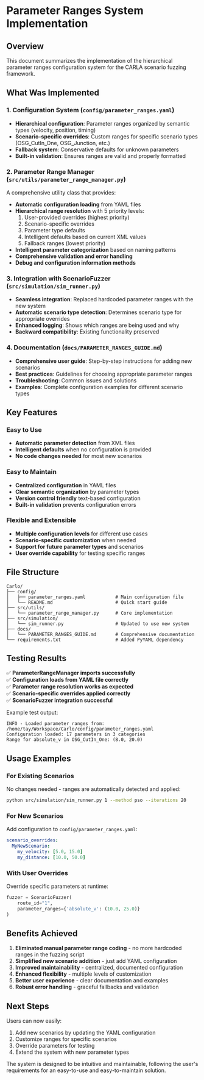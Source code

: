 # Parameter Ranges System Implementation

## Overview

This document summarizes the implementation of the hierarchical parameter ranges configuration system for the CARLA scenario fuzzing framework.

## What Was Implemented

### 1. Configuration System (`config/parameter_ranges.yaml`)

- **Hierarchical configuration**: Parameter ranges organized by semantic types (velocity, position, timing)
- **Scenario-specific overrides**: Custom ranges for specific scenario types (OSG_CutIn_One, OSG_Junction, etc.)
- **Fallback system**: Conservative defaults for unknown parameters
- **Built-in validation**: Ensures ranges are valid and properly formatted

### 2. Parameter Range Manager (`src/utils/parameter_range_manager.py`)

A comprehensive utility class that provides:

- **Automatic configuration loading** from YAML files
- **Hierarchical range resolution** with 5 priority levels:
  1. User-provided overrides (highest priority)
  2. Scenario-specific overrides  
  3. Parameter type defaults
  4. Intelligent defaults based on current XML values
  5. Fallback ranges (lowest priority)
- **Intelligent parameter categorization** based on naming patterns
- **Comprehensive validation and error handling**
- **Debug and configuration information methods**

### 3. Integration with ScenarioFuzzer (`src/simulation/sim_runner.py`)

- **Seamless integration**: Replaced hardcoded parameter ranges with the new system
- **Automatic scenario type detection**: Determines scenario type for appropriate overrides
- **Enhanced logging**: Shows which ranges are being used and why
- **Backward compatibility**: Existing functionality preserved

### 4. Documentation (`docs/PARAMETER_RANGES_GUIDE.md`)

- **Comprehensive user guide**: Step-by-step instructions for adding new scenarios
- **Best practices**: Guidelines for choosing appropriate parameter ranges
- **Troubleshooting**: Common issues and solutions
- **Examples**: Complete configuration examples for different scenario types

## Key Features

### Easy to Use
- **Automatic parameter detection** from XML files
- **Intelligent defaults** when no configuration is provided
- **No code changes needed** for most new scenarios

### Easy to Maintain
- **Centralized configuration** in YAML files
- **Clear semantic organization** by parameter types
- **Version control friendly** text-based configuration
- **Built-in validation** prevents configuration errors

### Flexible and Extensible
- **Multiple configuration levels** for different use cases
- **Scenario-specific customization** when needed
- **Support for future parameter types** and scenarios
- **User override capability** for testing specific ranges

## File Structure

```
Carlo/
├── config/
│   ├── parameter_ranges.yaml           # Main configuration file
│   └── README.md                       # Quick start guide
├── src/utils/
│   └── parameter_range_manager.py      # Core implementation
├── src/simulation/
│   └── sim_runner.py                   # Updated to use new system
├── docs/
│   └── PARAMETER_RANGES_GUIDE.md       # Comprehensive documentation
└── requirements.txt                    # Added PyYAML dependency
```

## Testing Results

✅ **ParameterRangeManager imports successfully**  
✅ **Configuration loads from YAML file correctly**  
✅ **Parameter range resolution works as expected**  
✅ **Scenario-specific overrides applied correctly**  
✅ **ScenarioFuzzer integration successful**  

Example test output:
```
INFO - Loaded parameter ranges from: /home/tay/Workspace/Carlo/config/parameter_ranges.yaml
Configuration loaded: 17 parameters in 3 categories
Range for absolute_v in OSG_CutIn_One: (8.0, 20.0)
```

## Usage Examples

### For Existing Scenarios
No changes needed - ranges are automatically detected and applied:
```bash
python src/simulation/sim_runner.py 1 --method pso --iterations 20
```

### For New Scenarios
Add configuration to `config/parameter_ranges.yaml`:
```yaml
scenario_overrides:
  MyNewScenario:
    my_velocity: [5.0, 15.0]
    my_distance: [10.0, 50.0]
```

### With User Overrides
Override specific parameters at runtime:
```python
fuzzer = ScenarioFuzzer(
    route_id="1",
    parameter_ranges={'absolute_v': (10.0, 25.0)}
)
```

## Benefits Achieved

1. **Eliminated manual parameter range coding** - no more hardcoded ranges in the fuzzing script
2. **Simplified new scenario addition** - just add YAML configuration
3. **Improved maintainability** - centralized, documented configuration
4. **Enhanced flexibility** - multiple levels of customization
5. **Better user experience** - clear documentation and examples
6. **Robust error handling** - graceful fallbacks and validation

## Next Steps

Users can now easily:
1. Add new scenarios by updating the YAML configuration
2. Customize ranges for specific scenarios
3. Override parameters for testing
4. Extend the system with new parameter types

The system is designed to be intuitive and maintainable, following the user's requirements for an easy-to-use and easy-to-maintain solution. 